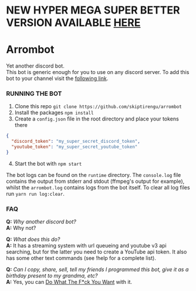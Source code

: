 # NEW HYPER MEGA SUPER BETTER VERSION AVAILABLE [HERE](https://github.com/skiptirengu/arrombot)

# Arrombot

Yet another discord bot.  
This bot is generic enough for you to use on any discord server.
To add this bot to your channel visit the [following link](https://discordapp.com/oauth2/authorize?&client_id=320239308273352705&scope=bot&permissions=2000).

### RUNNING THE BOT

1. Clone this repo `git clone https://github.com/skiptirengu/arrombot`
2. Install the packages `npm install`
3. Create a `config.json` file in the root directory and place your tokens there
```json
{
  "discord_token": "my_super_secret_discord_token",
  "youtube_token": "my_super_secret_youtube_token"
}
```
4. Start the bot with `npm start`

The bot logs can be found on the `runtime` directory. The `console.log` file contains the output from stderr and stdout (ffmpeg's output for example), whilst the `arrombot.log` contains logs from the bot itself. To clear all log files run `yarn run log:clear`.

### FAQ

**Q:** _Why another discord bot?_  
**A:** Why not?

**Q:** _What does this do?_  
**A:** It has a streaming system with url queueing and youtube v3 api searching, but for the latter you need to create a YouTube api token. It also has some other text commands (see !help for a complete list).

**Q:** _Can I copy, share, sell, tell my friends I programmed this bot, give it as a birthday present to my grandma, etc?_  
**A:** Yes, you can [Do What The F*ck You Want](LICENSE) with it.
